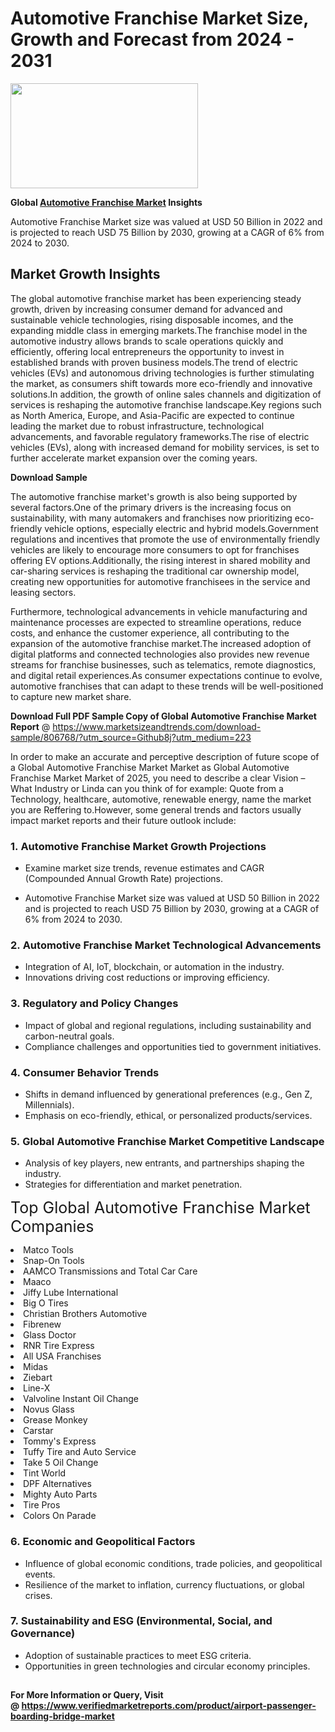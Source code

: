 <H1>Automotive Franchise Market Size, Growth and Forecast from 2024 - 2031</H1><img class="aligncenter size-medium wp-image-584254" src="https://thirdeyenews.in/wp-content/uploads/2024/09/Global-Market-Research-300x168.jpeg" alt="" width="300" height="168" /><p><strong>Global&nbsp;<a href="https://www.marketsizeandtrends.com/download-sample/806768/?utm_source=Github8j?utm_medium=223">Automotive Franchise Market</a> Insights</strong></p><p>Automotive Franchise Market size was valued at USD 50 Billion in 2022 and is projected to reach USD 75 Billion by 2030, growing at a CAGR of 6% from 2024 to 2030.</p><p><h2>Market Growth Insights</h2> <p>The global automotive franchise market has been experiencing steady growth, driven by increasing consumer demand for advanced and sustainable vehicle technologies, rising disposable incomes, and the expanding middle class in emerging markets.The franchise model in the automotive industry allows brands to scale operations quickly and efficiently, offering local entrepreneurs the opportunity to invest in established brands with proven business models.The trend of electric vehicles (EVs) and autonomous driving technologies is further stimulating the market, as consumers shift towards more eco-friendly and innovative solutions.In addition, the growth of online sales channels and digitization of services is reshaping the automotive franchise landscape.Key regions such as North America, Europe, and Asia-Pacific are expected to continue leading the market due to robust infrastructure, technological advancements, and favorable regulatory frameworks.The rise of electric vehicles (EVs), along with increased demand for mobility services, is set to further accelerate market expansion over the coming years.</p> <p><strong>Download Sample</strong></p> <p>The automotive franchise market's growth is also being supported by several factors.One of the primary drivers is the increasing focus on sustainability, with many automakers and franchises now prioritizing eco-friendly vehicle options, especially electric and hybrid models.Government regulations and incentives that promote the use of environmentally friendly vehicles are likely to encourage more consumers to opt for franchises offering EV options.Additionally, the rising interest in shared mobility and car-sharing services is reshaping the traditional car ownership model, creating new opportunities for automotive franchisees in the service and leasing sectors.</p> <p>Furthermore, technological advancements in vehicle manufacturing and maintenance processes are expected to streamline operations, reduce costs, and enhance the customer experience, all contributing to the expansion of the automotive franchise market.The increased adoption of digital platforms and connected technologies also provides new revenue streams for franchise businesses, such as telematics, remote diagnostics, and digital retail experiences.As consumer expectations continue to evolve, automotive franchises that can adapt to these trends will be well-positioned to capture new market share.</p> <p><span class=""><strong>Download Full PDF Sample Copy of Global Automotive Franchise Market Report</strong> @ <a href="https://www.marketsizeandtrends.com/download-sample/806768/?utm_source=Github8j?utm_medium=223" target="_blank">https://www.marketsizeandtrends.com/download-sample/806768/?utm_source=Github8j?utm_medium=223</a></span></p><p>In order to make an accurate and perceptive description of future scope of a Global&nbsp;Automotive Franchise Market Market as Global&nbsp;Automotive Franchise Market Market of 2025, you need to describe a clear Vision &ndash; What Industry or Linda can you think of for example: Quote from a Technology, healthcare, automotive, renewable energy, name the market you are Reffering to.However, some general trends and factors usually impact market reports and their future outlook include:</p><h3>1.&nbsp;<strong>Automotive Franchise Market Growth Projections</strong></h3><ul><li>Examine market size trends, revenue estimates and CAGR (Compounded Annual Growth Rate) projections.</li><li><p>Automotive Franchise Market size was valued at USD 50 Billion in 2022 and is projected to reach USD 75 Billion by 2030, growing at a CAGR of 6% from 2024 to 2030.</p></li></ul><h3>2.&nbsp;<strong>Automotive Franchise Market Technological Advancements</strong></h3><ul><li>Integration of AI, IoT, blockchain, or automation in the industry.</li><li>Innovations driving cost reductions or improving efficiency.</li></ul><h3>3.&nbsp;<strong>Regulatory and Policy Changes</strong></h3><ul><li>Impact of global and regional regulations, including sustainability and carbon-neutral goals.</li><li>Compliance challenges and opportunities tied to government initiatives.</li></ul><h3>4.&nbsp;<strong>Consumer Behavior Trends</strong></h3><ul><li>Shifts in demand influenced by generational preferences (e.g., Gen Z, Millennials).</li><li>Emphasis on eco-friendly, ethical, or personalized products/services.</li></ul><h3>5.&nbsp;<strong>Global Automotive Franchise Market Competitive Landscape</strong></h3><ul><li>Analysis of key players, new entrants, and partnerships shaping the industry.</li><li>Strategies for differentiation and market penetration.</li></ul><p data-pm-slice="1 1 []"><span style="color: inherit; font-family: inherit; font-size: 25px;">Top Global Automotive Franchise Market Companies</span></p><div class="" data-test-id=""><p><li>Matco Tools</li><li> Snap-On Tools</li><li> AAMCO Transmissions and Total Car Care</li><li> Maaco</li><li> Jiffy Lube International</li><li> Big O Tires</li><li> Christian Brothers Automotive</li><li> Fibrenew</li><li> Glass Doctor</li><li> RNR Tire Express</li><li> All USA Franchises</li><li> Midas</li><li> Ziebart</li><li> Line-X</li><li> Valvoline Instant Oil Change</li><li> Novus Glass</li><li> Grease Monkey</li><li> Carstar</li><li> Tommy's Express</li><li> Tuffy Tire and Auto Service</li><li> Take 5 Oil Change</li><li> Tint World</li><li> DPF Alternatives</li><li> Mighty Auto Parts</li><li> Tire Pros</li><li> Colors On Parade</li></p></div><h3>6.&nbsp;<strong>Economic and Geopolitical Factors</strong></h3><ul><li>Influence of global economic conditions, trade policies, and geopolitical events.</li><li>Resilience of the market to inflation, currency fluctuations, or global crises.</li></ul><h3>7.&nbsp;<strong>Sustainability and ESG (Environmental, Social, and Governance)</strong></h3><ul><li>Adoption of sustainable practices to meet ESG criteria.</li><li>Opportunities in green technologies and circular economy principles.</li></ul><h2><strong style="font-size: 14px;">For More Information or Query, Visit @&nbsp;</strong><a style="background-color: #ffffff; font-size: 14px;" href="https://www.marketsizeandtrends.com/report/automotive-franchise-market/" target="_blank">https://www.verifiedmarketreports.com/product/airport-passenger-boarding-bridge-market</a></h2>
